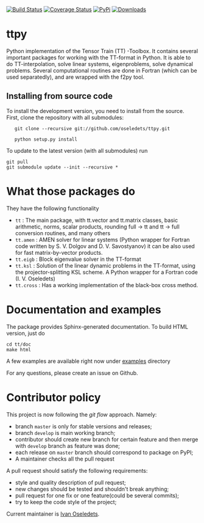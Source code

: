 [![Build Status](https://api.travis-ci.org/oseledets/ttpy.svg?style=flat-square)](https://travis-ci.org/oseledets/ttpy)
[![Coverage Status](https://img.shields.io/coveralls/oseledets/ttpy/master.svg?style=flat-square)](https://coveralls.io/r/oseledets/ttpy)
[![PyPi](https://img.shields.io/pypi/pyversions/ttpy.svg?style=flat-square)](https://pypi.python.org/pypi/ttpy/)
[![Downloads](https://img.shields.io/pypi/dm/ttpy.svg?style=flat-square)](https://pypi.python.org/pypi/ttpy/)

ttpy
====
Python implementation of the Tensor Train (TT) -Toolbox. It contains several
important packages for working with the TT-format
in Python. It is able to do TT-interpolation, solve linear systems, eigenproblems, solve dynamical problems. 
Several computational routines are done in Fortran (which can be used separatedly), and are wrapped with the f2py tool.


## Installing from source code

To install the development version, you need to install from the source.
First, clone the repository with all submodules:
```
   git clone --recursive git://github.com/oseledets/ttpy.git
```
```
   python setup.py install
```
To update to the latest version (with all submodules) run
```
git pull
git submodule update --init --recursive *
```

What those packages do
======================

They have the following functionality

- `tt` : The main package, with tt.vector and tt.matrix classes, basic arithmetic,
       norms, scalar products, rounding full -> tt and tt -> full conversion routines, and many others
- `tt.amen` : AMEN solver for linear systems (Python wrapper for Fortran code written by S. V. Dolgov and D. V. Savostyanov) 
                it can be also used for fast matrix-by-vector products. 
- `tt.eigb` : Block eigenvalue solver in the TT-format 
- `tt.ksl` :  Solution of the linear dynamic problems in the TT-format, using the projector-splitting 
                KSL scheme. A Python wrapper for a Fortran code (I. V. Oseledets)
- `tt.cross` : Has a working implementation of the black-box cross method. 


Documentation and examples
==========================

The package provides Sphinx-generated documentation. To build HTML version, just do
```
cd tt/doc
make html
```

A few examples are available right now under [examples](examples/) directory


For any questions, please create an issue on Github.


Contributor policy
====================
This project is now following the _git flow_ approach. Namely:

- branch `master` is only for stable versions and releases;
- branch `develop` is main working branch;
- contributor should create new branch for certain feature and then merge with `develop` branch as feature was done;
- each release on `master` branch should correspond to package on PyPI;
- A maintainer checks all the pull request 

A pull request should satisfy the following requirements:
- style and quality description of pull request;
- new changes should be tested and shouldn't break anything;
- pull request for one fix or one feature(could be several commits);
- try to keep the code style of the project;

Current maintainer is [Ivan Oseledets](oseledets.github.io).




